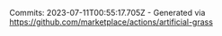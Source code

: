 Commits: 2023-07-11T00:55:17.705Z - Generated via https://github.com/marketplace/actions/artificial-grass
<br>
